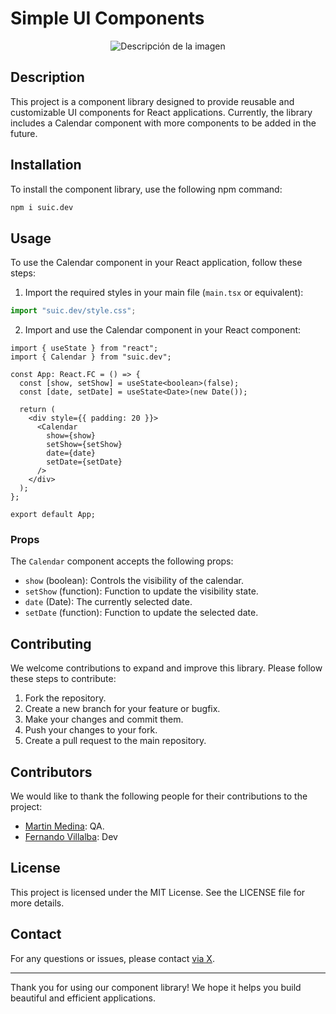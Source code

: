# Simple UI Components

<div style="text-align: center;">
  <img src="https://res.cloudinary.com/da6b7skw8/image/upload/v1718890556/ijnqphcbdlg0sxlwotsk.png" alt="Descripción de la imagen">
</div>

## Description

This project is a component library designed to provide reusable and customizable UI components for React applications. Currently, the library includes a Calendar component with more components to be added in the future.

## Installation

To install the component library, use the following npm command:

```bash
npm i suic.dev
```

## Usage

To use the Calendar component in your React application, follow these steps:

1. Import the required styles in your main file (`main.tsx` or equivalent):

```typescript
import "suic.dev/style.css";
```

2. Import and use the Calendar component in your React component:

```tsx
import { useState } from "react";
import { Calendar } from "suic.dev";

const App: React.FC = () => {
  const [show, setShow] = useState<boolean>(false);
  const [date, setDate] = useState<Date>(new Date());

  return (
    <div style={{ padding: 20 }}>
      <Calendar
        show={show}
        setShow={setShow}
        date={date}
        setDate={setDate}
      />
    </div>
  );
};

export default App;
```

### Props

The `Calendar` component accepts the following props:

- `show` (boolean): Controls the visibility of the calendar.
- `setShow` (function): Function to update the visibility state.
- `date` (Date): The currently selected date.
- `setDate` (function): Function to update the selected date.

## Contributing

We welcome contributions to expand and improve this library. Please follow these steps to contribute:

1. Fork the repository.
2. Create a new branch for your feature or bugfix.
3. Make your changes and commit them.
4. Push your changes to your fork.
5. Create a pull request to the main repository.

## Contributors

We would like to thank the following people for their contributions to the project:

- [Martin Medina](https://github.com/macrohex): QA.
- [Fernando Villalba](https://github.com/fervillalbag): Dev

## License

This project is licensed under the MIT License. See the LICENSE file for more details.

## Contact

For any questions or issues, please contact [via X](https://twitter.com/fervillalbag).

---

Thank you for using our component library! We hope it helps you build beautiful and efficient applications.
